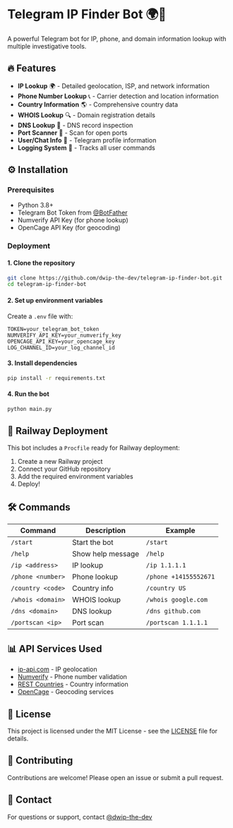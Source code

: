 # Telegram IP Finder Bot 🌍📡

A powerful Telegram bot for IP, phone, and domain information lookup with multiple investigative tools.

## 🔥 Features

- **IP Lookup** 🌍 - Detailed geolocation, ISP, and network information
- **Phone Number Lookup** 📞 - Carrier detection and location information
- **Country Information** 🌎 - Comprehensive country data
- **WHOIS Lookup** 🔍 - Domain registration details
- **DNS Lookup** 📜 - DNS record inspection
- **Port Scanner** 🚪 - Scan for open ports
- **User/Chat Info** 👤 - Telegram profile information
- **Logging System** 📝 - Tracks all user commands

## ⚙️ Installation

### Prerequisites
- Python 3.8+
- Telegram Bot Token from [@BotFather](https://t.me/BotFather)
- Numverify API Key (for phone lookup)
- OpenCage API Key (for geocoding)

### Deployment

#### 1. Clone the repository
```bash
git clone https://github.com/dwip-the-dev/telegram-ip-finder-bot.git
cd telegram-ip-finder-bot
```

#### 2. Set up environment variables
Create a `.env` file with:
```env
TOKEN=your_telegram_bot_token
NUMVERIFY_API_KEY=your_numverify_key
OPENCAGE_API_KEY=your_opencage_key
LOG_CHANNEL_ID=your_log_channel_id
```

#### 3. Install dependencies
```bash
pip install -r requirements.txt
```

#### 4. Run the bot
```bash
python main.py
```

## 🚀 Railway Deployment

This bot includes a `Procfile` ready for Railway deployment:

1. Create a new Railway project
2. Connect your GitHub repository
3. Add the required environment variables
4. Deploy!


## 🛠️ Commands

| Command | Description | Example |
|---------|-------------|---------|
| `/start` | Start the bot | `/start` |
| `/help` | Show help message | `/help` |
| `/ip <address>` | IP lookup | `/ip 1.1.1.1` |
| `/phone <number>` | Phone lookup | `/phone +14155552671` |
| `/country <code>` | Country info | `/country US` |
| `/whois <domain>` | WHOIS lookup | `/whois google.com` |
| `/dns <domain>` | DNS lookup | `/dns github.com` |
| `/portscan <ip>` | Port scan | `/portscan 1.1.1.1` |

## 📊 API Services Used

- [ip-api.com](https://ip-api.com) - IP geolocation
- [Numverify](https://numverify.com) - Phone number validation
- [REST Countries](https://restcountries.com) - Country information
- [OpenCage](https://opencagedata.com) - Geocoding services

## 📜 License

This project is licensed under the MIT License - see the [LICENSE](LICENSE) file for details.

## 🤝 Contributing

Contributions are welcome! Please open an issue or submit a pull request.

## 📧 Contact

For questions or support, contact [@dwip-the-dev](https://github.com/dwip-the-dev)
